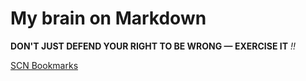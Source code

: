 # My brain on Markdown

**DON'T JUST DEFEND YOUR RIGHT TO BE WRONG — EXERCISE IT** *!!*

[SCN Bookmarks](scn-bookmarks)

